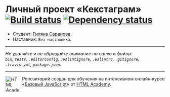
# Личный проект «Кекстаграм» [![Build status][travis-image]][travis-url] [![Dependency status][dependency-image]][dependency-url]

* Студент: [Гиляна Саранова](https://up.htmlacademy.ru/javascript/7/user/200935).
* Наставник: `Без наставника`.

---

_Не удаляйте и не обращайте внимание на папки и файлы:_<br>
_`bin`, `tests`, `.editorconfig`, `.eslintignore`, `.eslintrc`, `.gitignore`, `.travis.yml`, `package.json`._

---

<a href="https://htmlacademy.ru/intensive/javascript"><img align="left" width="50" height="50" title="HTML Academy" src="https://up.htmlacademy.ru/static/img/intensive/javascript/logo-for-github.svg"></a>

Репозиторий создан для обучения на интенсивном онлайн‑курсе «[Базовый JavaScript](https://htmlacademy.ru/intensive/javascript)» от [HTML Academy](https://htmlacademy.ru).

[travis-image]: https://travis-ci.org/htmlacademy-javascript/200935-kekstagram.svg?branch=master
[travis-url]: https://travis-ci.org/htmlacademy-javascript/200935-kekstagram
[dependency-image]: https://david-dm.org/htmlacademy-javascript/200935-kekstagram.svg?style=flat-square
[dependency-url]: https://david-dm.org/htmlacademy-javascript/200935-kekstagram
